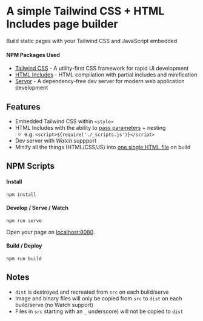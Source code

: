 # A simple Tailwind CSS + HTML Includes page builder

Build static pages with your Tailwind CSS and JavaScript embedded

#### NPM Packages Used
- [Tailwind CSS](https://github.com/tailwindlabs/tailwindcss) - A utility-first CSS framework for rapid UI development
- [HTML Includes](https://github.com/entozoon/html-includes) - HTML compilation with partial includes and minification
- [Servor](https://github.com/lukejacksonn/servor) - A dependency-free dev server for modern web application development

## Features
- Embedded Tailwind CSS within `<style>`
- HTML Includes with the ability to [pass parameters](https://github.com/entozoon/html-includes#use) + nesting
  - e.g. `<script>${require('./_scripts.js')}</script>`
- Dev server with _Watch_ suppport
- Minify all the things (HTML/CSS/JS) into [one single HTML file](https://gist.githubusercontent.com/danklammer/7c393add2cc558e0393d2368655d464d/raw/ec3a70ea04ae9991980448a8f18bbce617c8efb1/index.html) on build


## NPM Scripts

#### Install
```
npm install
```

#### Develop / Serve / Watch
```
npm run serve
```
Open your page on [localhost:8080](http://localhost:8080/).


#### Build / Deploy
```
npm run build
```


## Notes
- `dist` is destroyed and recreated from `src` on each build/serve
- Image and binary files will only be copied from `src` to `dist` on each build/serve (no Watch support)
- Files in `src` starting with an `_` underscore) will not be copied to `dist`
